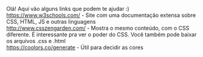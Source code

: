 Olá! Aqui vão alguns links que podem te ajudar :) <br>
https://www.w3schools.com/ - Site com uma documentação extensa sobre CSS, HTML, JS e outras linguagens <br>
http://www.csszengarden.com/ - Mostra o mesmo conteúdo, com o CSS diferente. É interessante pra ver o poder do CSS. Você também pode baixar os arquivos .css e .html <br>
https://coolors.co/generate - Útil para decidir as cores <br>

